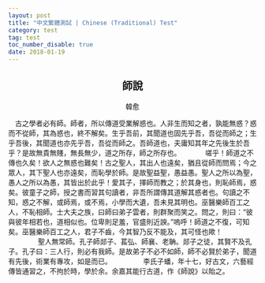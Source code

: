 ```yaml
---
layout: post
title: "中文繁體測試 | Chinese (Traditional) Test"
category: test
tag: test
toc_number_disable: true
date: 2018-01-19
---
```


<h2 align="center">師說</h2>

<center>韓愈</center>

　古之學者必有師。師者，所以傳道受業解惑也。人非生而知之者，孰能無惑？惑而不從師，其為惑也，終不解矣。生乎吾前，其聞道也固先乎吾，吾從而師之；生乎吾後，其聞道也亦先乎吾，吾從而師之。吾師道也，夫庸知其年之先後生於吾乎？是故無貴無賤，無長無少，道之所存，師之所存也。
　
　　嗟乎！師道之不傳也久矣！欲人之無惑也難矣！古之聖人，其出人也遠矣，猶且從師而問焉；今之眾人，其下聖人也亦遠矣，而恥學於師。是故聖益聖，愚益愚。聖人之所以為聖，愚人之所以為愚，其皆出於此乎！愛其子，擇師而教之；於其身也，則恥師焉，惑矣。彼童子之師，授之書而習其句讀者，非吾所謂傳其道解其惑者也。句讀之不知，惑之不解，或師焉，或不焉，小學而大遺，吾未見其明也。巫醫樂師百工之人，不恥相師。士大夫之族，曰師曰弟子雲者，則群聚而笑之。問之，則曰：“彼與彼年相若也，道相似也。位卑則足羞，官盛則近諛。”嗚呼！師道之不復，可知矣。巫醫樂師百工之人，君子不齒，今其智乃反不能及，其可怪也歟！
　　
　　聖人無常師。孔子師郯子、萇弘、師襄、老聃。郯子之徒，其賢不及孔子。孔子曰：三人行，則必有我師。是故弟子不必不如師，師不必賢於弟子，聞道有先後，術業有專攻，如是而已。
　　
　　李氏子蟠，年十七，好古文，六藝經傳皆通習之，不拘於時，學於余。余嘉其能行古道，作《師說》以貽之。
